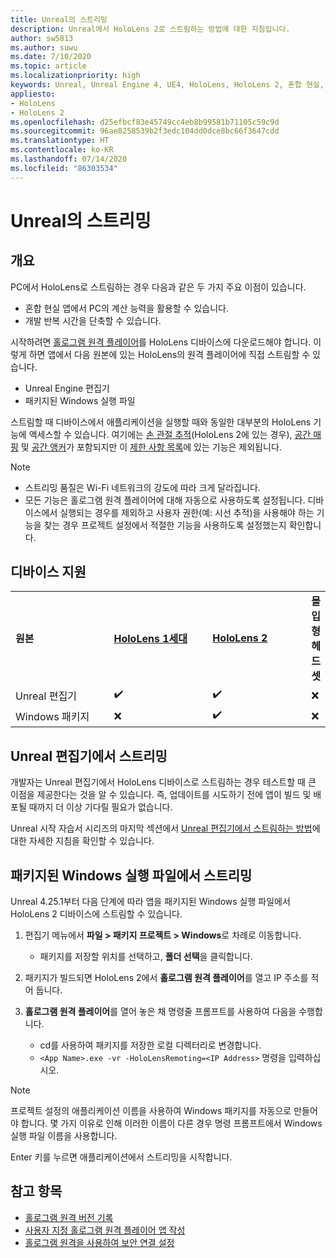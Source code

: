 ```yaml
---
title: Unreal의 스트리밍
description: Unreal에서 HoloLens 2로 스트림하는 방법에 대한 지침입니다.
author: sw5813
ms.author: suwu
ms.date: 7/10/2020
ms.topic: article
ms.localizationpriority: high
keywords: Unreal, Unreal Engine 4, UE4, HoloLens, HoloLens 2, 혼합 현실, 스트리밍, PC, 홀로그램 앱 원격, 홀로그램 원격 플레이어, 설명서
appliesto:
- HoloLens
- HoloLens 2
ms.openlocfilehash: d25efbcf83e45749cc4eb8b99581b71105c59c9d
ms.sourcegitcommit: 96ae8258539b2f3edc104dd0dce8bc66f3647cdd
ms.translationtype: HT
ms.contentlocale: ko-KR
ms.lasthandoff: 07/14/2020
ms.locfileid: "86303534"
---
```

# <a name="streaming-in-unreal"></a>Unreal의 스트리밍

## <a name="overview"></a>개요
PC에서 HoloLens로 스트림하는 경우 다음과 같은 두 가지 주요 이점이 있습니다. 
* 혼합 현실 앱에서 PC의 계산 능력을 활용할 수 있습니다. 
* 개발 반복 시간을 단축할 수 있습니다. 

시작하려면 [홀로그램 원격 플레이어](holographic-remoting-player.md)를 HoloLens 디바이스에 다운로드해야 합니다. 이렇게 하면 앱에서 다음 원본에 있는 HoloLens의 원격 플레이어에 직접 스트림할 수 있습니다.

* Unreal Engine 편집기
* 패키지된 Windows 실행 파일 

스트림할 때 디바이스에서 애플리케이션을 실행할 때와 동일한 대부분의 HoloLens 기능에 액세스할 수 있습니다. 여기에는 [손 관절 추적](unreal-hand-tracking.md)(HoloLens 2에 있는 경우), [공간 매핑](unreal-spatial-mapping.md) 및 [공간 앵커](unreal-spatial-anchors.md)가 포함되지만 이 [제한 사항 목록](holographic-remoting-troubleshooting.md)에 있는 기능은 제외됩니다. 

> [!NOTE]
> * 스트리밍 품질은 Wi-Fi 네트워크의 강도에 따라 크게 달라집니다.
> * 모든 기능은 홀로그램 원격 플레이어에 대해 자동으로 사용하도록 설정됩니다. 디바이스에서 실행되는 경우를 제외하고 사용자 권한(예: 시선 추적)을 사용해야 하는 기능을 찾는 경우 프로젝트 설정에서 적절한 기능을 사용하도록 설정했는지 확인합니다.

## <a name="device-support"></a>디바이스 지원

<table>
    <colgroup>
    <col width="33%" />
    <col width="33%" />
    <col width="33%" />
    </colgroup>
    <tr>
        <td><strong>원본</strong></td>
        <td><a href="https://docs.microsoft.com/hololens/hololens1-hardware"><strong>HoloLens 1세대</strong></a></td>
        <td><a href="https://www.microsoft.com/hololens/hardware"><strong>HoloLens 2</strong></a></td>
        <td><strong>몰입형 헤드셋</strong></td>
    </tr>
     <tr>
        <td>Unreal 편집기</td>
        <td>✔️</td>
        <td>✔️</td>
        <td>❌</td>
    </tr>
    <tr>
        <td>Windows 패키지</td>
        <td>❌</td>
        <td>✔️</td>
        <td>❌</td>
    </tr>

</table>

## <a name="streaming-from-the-unreal-editor"></a>Unreal 편집기에서 스트리밍

개발자는 Unreal 편집기에서 HoloLens 디바이스로 스트림하는 경우 테스트할 때 큰 이점을 제공한다는 것을 알 수 있습니다. 즉, 업데이트를 시도하기 전에 앱이 빌드 및 배포될 때까지 더 이상 기다릴 필요가 없습니다.

Unreal 시작 자습서 시리즈의 마지막 섹션에서 [Unreal 편집기에서 스트림하는 방법](unreal-uxt-ch6.md#device-only-streaming)에 대한 자세한 지침을 확인할 수 있습니다.

## <a name="streaming-from-a-packaged-windows-executable"></a>패키지된 Windows 실행 파일에서 스트리밍

Unreal 4.25.1부터 다음 단계에 따라 앱을 패키지된 Windows 실행 파일에서 HoloLens 2 디바이스에 스트림할 수 있습니다. 

1. 편집기 메뉴에서 **파일 > 패키지 프로젝트 > Windows**로 차례로 이동합니다. 
    * 패키지를 저장할 위치를 선택하고, **폴더 선택**을 클릭합니다.

2. 패키지가 빌드되면 HoloLens 2에서 **홀로그램 원격 플레이어**를 열고 IP 주소를 적어 둡니다. 
3. **홀로그램 원격 플레이어**를 열어 놓은 채 명령줄 프롬프트를 사용하여 다음을 수행합니다. 
    * cd를 사용하여 패키지를 저장한 로컬 디렉터리로 변경합니다.
    * ```<App Name>.exe -vr -HoloLensRemoting=<IP Address>``` 명령을 입력하십시오.

> [!NOTE]
> 프로젝트 설정의 애플리케이션 이름을 사용하여 Windows 패키지를 자동으로 만들어야 합니다. 몇 가지 이유로 인해 이러한 이름이 다른 경우 명령 프롬프트에서 Windows 실행 파일 이름을 사용합니다.

Enter 키를 누르면 애플리케이션에서 스트리밍을 시작합니다.

## <a name="see-also"></a>참고 항목
* [홀로그램 원격 버전 기록](holographic-remoting-version-history.md)
* [사용자 지정 홀로그램 원격 플레이어 앱 작성](holographic-remoting-create-player.md)
* [홀로그램 원격을 사용하여 보안 연결 설정](holographic-remoting-secure-connection.md)

